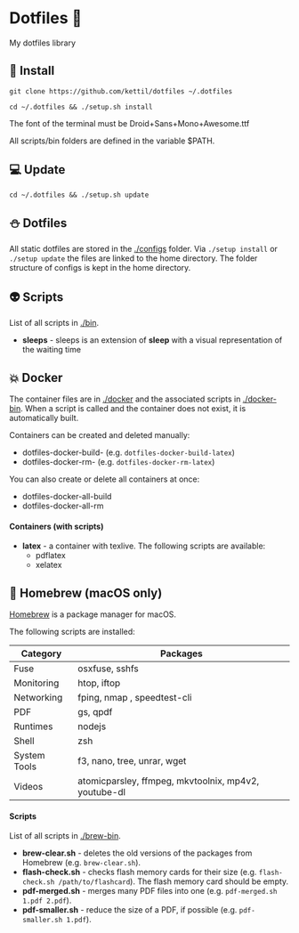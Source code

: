 # Dotfiles 🎃

My dotfiles library

## 🎯 Install

```
git clone https://github.com/kettil/dotfiles ~/.dotfiles

cd ~/.dotfiles && ./setup.sh install
```

The font of the terminal must be Droid+Sans+Mono+Awesome.ttf

All scripts/bin folders are defined in the variable $PATH.

## 💻 Update

```
cd ~/.dotfiles && ./setup.sh update
```

## ⛄ Dotfiles

All static dotfiles are stored in the [./configs](./configs) folder. Via `./setup install` or `./setup update` the files are linked to the home directory. The folder structure of configs is kept in the home directory.

## 👽 Scripts

List of all scripts in [./bin](./bin).

- **sleeps** - sleeps is an extension of **sleep** with a visual representation of the waiting time

## 💥 Docker

The container files are in [./docker](./docker) and the associated scripts in [./docker-bin](./docker-bin).
When a script is called and the container does not exist, it is automatically built.

Containers can be created and deleted manually:
- dotfiles-docker-build-<container name> (e.g. `dotfiles-docker-build-latex`)
- dotfiles-docker-rm-<container name> (e.g. `dotfiles-docker-rm-latex`)

You can also create or delete all containers at once:
- dotfiles-docker-all-build
- dotfiles-docker-all-rm

#### Containers (with scripts)

- **latex** - a container with texlive. The following scripts are available:
  - pdflatex
  - xelatex

## 👻 Homebrew (macOS only)

[Homebrew](https://brew.sh) is a package manager for macOS.

The following scripts are installed:

| Category     | Packages |
| ---          | --- |
| Fuse         | osxfuse, sshfs |
| Monitoring   | htop, iftop |
| Networking   | fping, nmap , speedtest-cli |
| PDF          | gs, qpdf |
| Runtimes     | nodejs |
| Shell        | zsh |
| System Tools | f3, nano, tree, unrar, wget |
| Videos       | atomicparsley, ffmpeg, mkvtoolnix, mp4v2, youtube-dl |

#### Scripts

List of all scripts in [./brew-bin](./brew-bin).

- **brew-clear.sh** - deletes the old versions of the packages from Homebrew (e.g. `brew-clear.sh`).
- **flash-check.sh** - checks flash memory cards for their size (e.g. `flash-check.sh /path/to/flashcard`). The flash memory card should be empty.
- **pdf-merged.sh** - merges many PDF files into one (e.g. `pdf-merged.sh 1.pdf 2.pdf`).
- **pdf-smaller.sh** - reduce the size of a PDF, if possible (e.g. `pdf-smaller.sh 1.pdf`).
